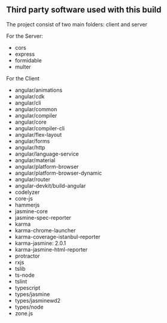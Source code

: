 ## Third party software used with this build

The project consist of two main folders: client and server

For the Server:
- cors
- express
- formidable
- multer

For the Client
- angular/animations
- angular/cdk
- angular/cli
- angular/common
- angular/compiler
- angular/core
- angular/compiler-cli
- angular/flex-layout
- angular/forms
- angular/http
- angular/language-service
- angular/material
- angular/platform-browser
- angular/platform-browser-dynamic
- angular/router
- angular-devkit/build-angular
- codelyzer
- core-js
- hammerjs
- jasmine-core
- jasmine-spec-reporter
- karma
- karma-chrome-launcher
- karma-coverage-istanbul-reporter
- karma-jasmine: 2.0.1
- karma-jasmine-html-reporter
- protractor
- rxjs
- tslib
- ts-node
- tslint
- typescript
- types/jasmine
- types/jasminewd2
- types/node
- zone.js
